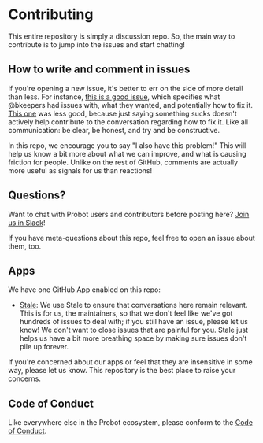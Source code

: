 # Contributing

This entire repository is simply a discussion repo. So, the main way to contribute is to jump into the issues and start chatting!

## How to write and comment in issues

If you're opening a new issue, it's better to err on the side of more detail than less. For instance, [this is a good issue](https://github.com/probot/friction/issues/29), which specifies what @bkeepers had issues with, what they wanted, and potentially how to fix it. [This one](https://github.com/probot/friction/issues/5) was less good, because just saying something sucks doesn't actively help contribute to the conversation regarding how to fix it. Like all communication: be clear, be honest, and try and be constructive.

In this repo, we encourage you to say "I also have this problem!" This will help us know a bit more about what we can improve, and what is causing friction for people. Unlike on the rest of GitHub, comments are actually more useful as signals for us than reactions!

## Questions?

Want to chat with Probot users and contributors before posting here? [Join us in Slack](https://probot-slackin.herokuapp.com/)!

If you have meta-questions about this repo, feel free to open an issue about them, too.

## Apps

We have one GitHub App enabled on this repo:

- [Stale](https://probot.github.io/apps/stale/): We use Stale to ensure that conversations here remain relevant. This is for us, the maintainers, so that we don't feel like we've got hundreds of issues to deal with; if you still have an issue, please let us know! We don't want to close issues that are painful for you. Stale just helps us have a bit more breathing space by making sure issues don't pile up forever.

If you're concerned about our apps or feel that they are insensitive in some way, please let us know. This repository is the best place to raise your concerns.

## Code of Conduct

Like everywhere else in the Probot ecosystem, please conform to the [Code of Conduct](https://github.com/probot/probot/blob/master/CODE_OF_CONDUCT.md).
